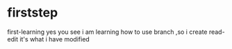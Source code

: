 # firststep
first-learning
yes  you see i am learning how to use branch ,so i create read-edit
it's what i have modified
